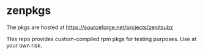 # zenpkgs

The pkgs are hosted at https://sourceforge.net/projects/zenitsubz

This repo provides custom-compiled rpm pkgs for testing purposes. Use at your own risk.

